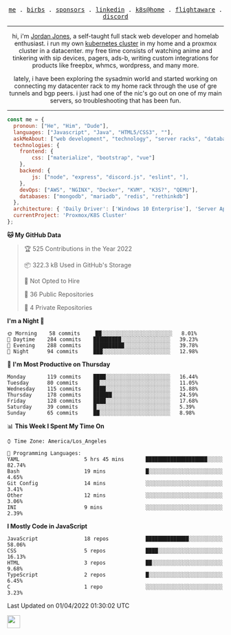 <p align="center">
  <samp>
    <a href="https://jordanjones.org/">me</a> .
    <a href="https://twitter.com/kashalls">birbs</a> .
    <a href="https://github.com/sponsors/kashalls">sponsors</a> .
    <a href="https://linkedin.com/in/jordpjones">linkedin</a> .
    <a href="https://github.com/kashalls/home-cluster">k8s@home</a> .
    <a href="https://flightaware.com/adsb/stats/user/kashalls">flightaware</a> .
    <a href="https://discord.gg/ctgrp8k">discord</a>
  </samp>
</p>

---

<p align="center">hi, i'm <a href="https://jordanjones.org/">Jordan Jones</a>, a self-taught full stack web developer and homelab enthusiast. i run my own <a href="https://github.com/kashalls/home-cluster">kubernetes cluster</a> in my home and a proxmox cluster in a datacenter. my free time consists of watching anime and tinkering with sip devices, pagers, ads-b, writing custom integrations for products like freepbx, whmcs, wordpress, and many more.</p>

<p align="center">lately, i have been exploring the sysadmin world and started working on connecting my datacenter rack to my home rack through the use of gre tunnels and bgp peers. i just had one of the nic's go out on one of my main servers, so troubleshooting that has been fun.</p>

---


```javascript
const me = {
  pronoun: ["He", "Him", "Dude"],
  languages: ["Javascript", "Java", "HTML5/CSS3", ""],
  askMeAbout: ["web development", "technology", "server racks", "databases"],
  technologies: {
    frontend: {
        css: ["materialize", "bootstrap", "vue"]
    },
    backend: {
        js: ["node", "express", "discord.js", "eslint", "],
    },
    devOps: ["AWS", "NGINX", "Docker", "KVM", "K3S?", "QEMU"],
    databases: ["mongodb", "mariadb", "redis", "rethinkdb"]
  },
  architecture: { 'Daily Driver': ['Windows 10 Enterprise'], 'Server Applications': 'Ubuntu Server 20.04.3 LTS' },
  currentProject: 'Proxmox/K8S Cluster'
};
```

<!--START_SECTION:waka-->
**🐱 My GitHub Data** 

> 🏆 525 Contributions in the Year 2022
 > 
> 📦 322.3 kB Used in GitHub's Storage 
 > 
> 🚫 Not Opted to Hire
 > 
> 📜 36 Public Repositories 
 > 
> 🔑 4 Private Repositories  
 > 
**I'm a Night 🦉** 

```text
🌞 Morning    58 commits     ██░░░░░░░░░░░░░░░░░░░░░░░   8.01% 
🌆 Daytime    284 commits    █████████░░░░░░░░░░░░░░░░   39.23% 
🌃 Evening    288 commits    ██████████░░░░░░░░░░░░░░░   39.78% 
🌙 Night      94 commits     ███░░░░░░░░░░░░░░░░░░░░░░   12.98%

```
📅 **I'm Most Productive on Thursday** 

```text
Monday       119 commits    ████░░░░░░░░░░░░░░░░░░░░░   16.44% 
Tuesday      80 commits     ██░░░░░░░░░░░░░░░░░░░░░░░   11.05% 
Wednesday    115 commits    ████░░░░░░░░░░░░░░░░░░░░░   15.88% 
Thursday     178 commits    ██████░░░░░░░░░░░░░░░░░░░   24.59% 
Friday       128 commits    ████░░░░░░░░░░░░░░░░░░░░░   17.68% 
Saturday     39 commits     █░░░░░░░░░░░░░░░░░░░░░░░░   5.39% 
Sunday       65 commits     ██░░░░░░░░░░░░░░░░░░░░░░░   8.98%

```


📊 **This Week I Spent My Time On** 

```text
⌚︎ Time Zone: America/Los_Angeles

💬 Programming Languages: 
YAML                     5 hrs 45 mins       ████████████████████░░░░░   82.74% 
Bash                     19 mins             █░░░░░░░░░░░░░░░░░░░░░░░░   4.65% 
Git Config               14 mins             ░░░░░░░░░░░░░░░░░░░░░░░░░   3.41% 
Other                    12 mins             ░░░░░░░░░░░░░░░░░░░░░░░░░   3.06% 
INI                      9 mins              ░░░░░░░░░░░░░░░░░░░░░░░░░   2.39%

```

**I Mostly Code in JavaScript** 

```text
JavaScript               18 repos            ██████████████░░░░░░░░░░░   58.06% 
CSS                      5 repos             ████░░░░░░░░░░░░░░░░░░░░░   16.13% 
HTML                     3 repos             ██░░░░░░░░░░░░░░░░░░░░░░░   9.68% 
TypeScript               2 repos             █░░░░░░░░░░░░░░░░░░░░░░░░   6.45% 
C                        1 repo              ░░░░░░░░░░░░░░░░░░░░░░░░░   3.23%

```



 Last Updated on 01/04/2022 01:30:02 UTC
<!--END_SECTION:waka-->

<img src="https://media.giphy.com/media/WUlplcMpOCEmTGBtBW/giphy.gif" width="30">
